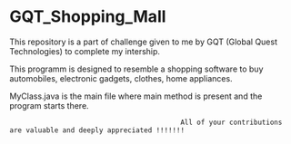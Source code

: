 # GQT_Shopping_Mall

This repository is a part of challenge given to me by GQT (Global Quest Technologies) to complete my intership.

This programm is designed to resemble a shopping software to buy automobiles, electronic gadgets, clothes, home appliances.

MyClass.java is the main file where main method is present and the program starts there.

                                              All of your contributions are valuable and deeply appreciated !!!!!!!
